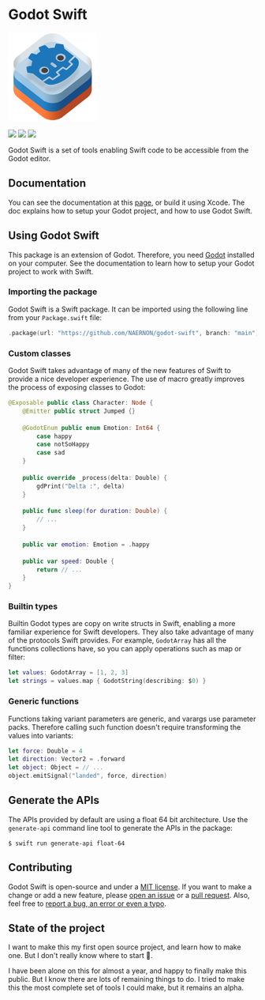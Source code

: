 # Godot Swift

<img src="https://github.com/NAERNON/godot-swift/blob/main/Sources/Godot/Godot.docc/Resources/godot-swift_logo_small@2x.png" alt="Godot Swift logo" height="180">

<br/>

<p>
<img src="https://img.shields.io/badge/Swift-5.9-orange" />
<img src="https://img.shields.io/badge/Godot-4.1-blue" />
<img src="https://img.shields.io/badge/swiftpm-compatible-brightgreen" />
</p>

Godot Swift is a set of tools enabling Swift code to be accessible from the Godot editor.

## Documentation

You can see the documentation at this [page](https://naernon.github.io/godot/documentation/godot), or build it using Xcode.
The doc explains how to setup your Godot project,
and how to use Godot Swift.

## Using Godot Swift

This package is an extension of Godot.
Therefore, you need [Godot](https://godotengine.org/download/) installed on your computer.
See the documentation to learn how to setup your Godot project to work with Swift.

### Importing the package

Godot Swift is a Swift package. It can be imported using the following line from your `Package.swift` file:

```swift
.package(url: "https://github.com/NAERNON/godot-swift", branch: "main")
```

### Custom classes

Godot Swift takes advantage of many of the new features of Swift
to provide a nice developer experience. The use of macro greatly
improves the process of exposing classes to Godot:

```swift
@Exposable public class Character: Node {
    @Emitter public struct Jumped {}

    @GodotEnum public enum Emotion: Int64 {
        case happy
        case notSoHappy
        case sad
    }

    public override _process(delta: Double) {
        gdPrint("Delta :", delta)
    }

    public func sleep(for duration: Double) {
        // ...
    }

    public var emotion: Emotion = .happy

    public var speed: Double {
        return // ...
    }
}
```

### Builtin types

Builtin Godot types are copy on write structs in Swift,
enabling a more familiar experience for Swift developers.
They also take advantage of many of the protocols Swift provides.
For example, `GodotArray` has all the functions collections have, so you can apply operations such as map or filter:

```swift
let values: GodotArray = [1, 2, 3]
let strings = values.map { GodotString(describing: $0) }
```

### Generic functions

Functions taking variant parameters are generic, and varargs use parameter packs.
Therefore calling such function doesn't require transforming
the values into variants:

```swift
let force: Double = 4
let direction: Vector2 = .forward
let object: Object = // ...
object.emitSignal("landed", force, direction)
```

## Generate the APIs

The APIs provided by default are using a float 64 bit architecture.
Use the `generate-api` command line tool to generate the APIs in the package:

```
$ swift run generate-api float-64
```

## Contributing

Godot Swift is open-source and under a [MIT license](LICENSE.md).
If you want to make a change or add a new feature, please [open an issue](https://github.com/NAERNON/godot-swift/issues) or a [pull request](https://github.com/NAERNON/godot-swift/pull/new). 
Also, feel free to [report a bug, an error or even a typo](https://github.com/NAERNON/godot-swift/issues).

## State of the project

I want to make this my first open source project, and learn how to make one.
But I don't really know where to start 🙂.

I have been alone on this for almost a year, and happy to finally make this public.
But I know there are lots of remaining things to do.
I tried to make this the most complete set of tools I could make, but it remains an alpha.
